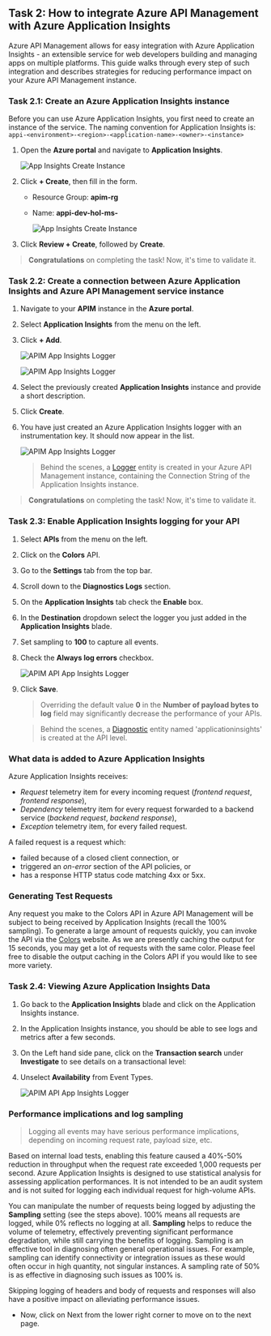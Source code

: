 ## Task 2: How to integrate Azure API Management with Azure Application Insights

Azure API Management allows for easy integration with Azure Application Insights - an extensible service for web developers building and managing apps on multiple platforms. This guide walks through every step of such integration and describes strategies for reducing performance impact on your Azure API Management instance.

### Task 2.1: Create an Azure Application Insights instance

Before you can use Azure Application Insights, you first need to create an instance of the service. The naming convention for Application Insights is: `appi-<environment>-<region>-<application-name>-<owner>-<instance>`

1. Open the **Azure portal** and navigate to **Application Insights**.

    ![App Insights Create Instance](media/04.png)

2. Click **+ Create**, then fill in the form.

    - Resource Group: **apim-rg**
     
   - Name: **appi-dev-hol-ms-<inject key="Deployment ID" enableCopy="false" />**

        ![App Insights Create Instance](media/05.png)

3. Click **Review + Create**, followed by **Create**.

> **Congratulations** on completing the task! Now, it's time to validate it.
<validation step="c50fd98d-9969-4471-95d7-ae0959ed081f" />

### Task 2.2: Create a connection between Azure Application Insights and Azure API Management service instance

1. Navigate to your **APIM** instance in the **Azure portal**.
2. Select **Application Insights** from the menu on the left.
3. Click **+ Add**.

    ![APIM App Insights Logger](media/06.png)

    ![APIM App Insights Logger](media/07.png)

5. Select the previously created **Application Insights** instance and provide a short description.
6. Click **Create**.
7. You have just created an Azure Application Insights logger with an instrumentation key. It should now appear in the list.

    ![APIM App Insights Logger](media/08.png)

    > Behind the scenes, a [Logger](https://docs.microsoft.com/rest/api/apimanagement/2019-12-01/logger/createorupdate) entity is created in your Azure API Management instance, containing the Connection String of the Application Insights instance.

> **Congratulations** on completing the task! Now, it's time to validate it.
<validation step="65dfec7c-e946-478a-8012-7430913523bd" />

### Task 2.3: Enable Application Insights logging for your API

1. Select **APIs** from the menu on the left.
2. Click on the **Colors** API.
3. Go to the **Settings** tab from the top bar.
4. Scroll down to the **Diagnostics Logs** section.
5. On the **Application Insights** tab check the **Enable** box.
6. In the **Destination** dropdown select the logger you just added in the **Application Insights** blade.
7. Set sampling to **100** to capture all events.
8. Check the **Always log errors** checkbox.

    ![APIM API App Insights Logger](media/09.png)

9. Click **Save**.

    > Overriding the default value **0** in the **Number of payload bytes to log** field may significantly decrease the performance of your APIs.

    > Behind the scenes, a [Diagnostic](https://docs.microsoft.com/rest/api/apimanagement/2019-12-01/diagnostic/createorupdate) entity named 'applicationinsights' is created at the API level.

### What data is added to Azure Application Insights

Azure Application Insights receives:

- *Request* telemetry item for every incoming request (*frontend request*, *frontend response*),
- *Dependency* telemetry item for every request forwarded to a backend service (*backend request*, *backend response*),
- *Exception* telemetry item, for every failed request.

A failed request is a request which:

- failed because of a closed client connection, or
- triggered an *on-error* section of the API policies, or
- has a response HTTP status code matching 4xx or 5xx.

### Generating Test Requests

Any request you make to the Colors API in Azure API Management will be subject to being received by Application Insights (recall the 100% sampling). To generate a large amount of requests quickly, you can invoke the API via the [Colors](https://colors-web.azurewebsites.net) website. As we are presently caching the output for 15 seconds, you may get a lot of requests with the same color. Please feel free to disable the output caching in the Colors API if you would like to see more variety.

### Task 2.4: Viewing Azure Application Insights Data

1. Go back to the **Application Insights** blade and click on the Application Insights instance.
1. In the Application Insights instance, you should be able to see logs and metrics after a few seconds.
1. On the Left hand side pane, click on the **Transaction search** under **Investigate** to see details on a transactional level:
1. Unselect **Availability** from Event Types.

    ![APIM API App Insights Logger](media/10.png)

### Performance implications and log sampling

> Logging all events may have serious performance implications, depending on incoming request rate, payload size, etc.

Based on internal load tests, enabling this feature caused a 40%-50% reduction in throughput when the request rate exceeded 1,000 requests per second. Azure Application Insights is designed to use statistical analysis for assessing application performances. It is not intended to be an audit system and is not suited for logging each individual request for high-volume APIs.

You can manipulate the number of requests being logged by adjusting the **Sampling** setting (see the steps above). 100% means all requests are logged, while 0% reflects no logging at all. **Sampling** helps to reduce the volume of telemetry, effectively preventing significant performance degradation, while still carrying the benefits of logging.
Sampling is an effective tool in diagnosing often general operational issues. For example, sampling can identify connectivity or integration issues as these would often occur in high quantity, not singular instances. A sampling rate of 50% is as effective in diagnosing such issues as 100% is.

Skipping logging of headers and body of requests and responses will also have a positive impact on alleviating performance issues.

- Now, click on Next from the lower right corner to move on to the next page.

